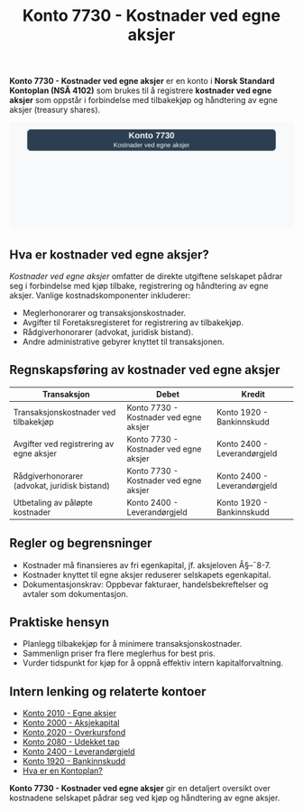 ﻿---
title: "Konto 7730 - Kostnader ved egne aksjer"
seoTitle: "7730-kostnader-ved-egne-aksjer"
description: '**Konto 7730 - Kostnader ved egne aksjer** er en konto i **Norsk Standard Kontoplan (NSÂ 4102)** som brukes til å registrere **kostnader ved egne aksjer** som ...'
---

**Konto 7730 - Kostnader ved egne aksjer** er en konto i **Norsk Standard Kontoplan (NSÂ 4102)** som brukes til å registrere **kostnader ved egne aksjer** som oppstår i forbindelse med tilbakekjøp og håndtering av egne aksjer (treasury shares).

![Illustrasjon av konto 7730 kostnader ved egne aksjer](7730-kostnader-ved-egne-aksjer-image.svg)

## Hva er kostnader ved egne aksjer?

*Kostnader ved egne aksjer* omfatter de direkte utgiftene selskapet pådrar seg i forbindelse med kjøp tilbake, registrering og håndtering av egne aksjer. Vanlige kostnadskomponenter inkluderer:

* Meglerhonorarer og transaksjonskostnader.
* Avgifter til Foretaksregisteret for registrering av tilbakekjøp.
* Rådgiverhonorarer (advokat, juridisk bistand).
* Andre administrative gebyrer knyttet til transaksjonen.

## Regnskapsføring av kostnader ved egne aksjer

| Transaksjon                                   | Debet                                           | Kredit                       |
|-----------------------------------------------|-------------------------------------------------|------------------------------|
| Transaksjonskostnader ved tilbakekjøp         | Konto 7730 - Kostnader ved egne aksjer          | Konto 1920 - Bankinnskudd    |
| Avgifter ved registrering av egne aksjer      | Konto 7730 - Kostnader ved egne aksjer          | Konto 2400 - Leverandørgjeld |
| Rådgiverhonorarer (advokat, juridisk bistand) | Konto 7730 - Kostnader ved egne aksjer          | Konto 2400 - Leverandørgjeld |
| Utbetaling av påløpte kostnader               | Konto 2400 - Leverandørgjeld                    | Konto 1920 - Bankinnskudd    |

## Regler og begrensninger

* Kostnader må finansieres av fri egenkapital, jf. aksjeloven Â§–¯8-7.
* Kostnader knyttet til egne aksjer reduserer selskapets egenkapital.
* Dokumentasjonskrav: Oppbevar fakturaer, handelsbekreftelser og avtaler som dokumentasjon.

## Praktiske hensyn

* Planlegg tilbakekjøp for å minimere transaksjonskostnader.
* Sammenlign priser fra flere meglerhus for best pris.
* Vurder tidspunkt for kjøp for å oppnå effektiv intern kapitalforvaltning.

## Intern lenking og relaterte kontoer

* [Konto 2010 - Egne aksjer](/blogs/kontoplan/2010-egne-aksjer "Konto 2010 - Egne aksjer: Treasury shares i Norsk Standard Kontoplan")
* [Konto 2000 - Aksjekapital](/blogs/kontoplan/2000-aksjekapital "Konto 2000 - Aksjekapital: Aksjekapital i Norsk Standard Kontoplan")
* [Konto 2020 - Overkursfond](/blogs/kontoplan/2020-overkursfond "Konto 2020 - Overkursfond: Overkursfond i Norsk Standard Kontoplan")
* [Konto 2080 - Udekket tap](/blogs/kontoplan/2080-udekket-tap "Konto 2080 - Udekket tap: Udekket tap i Norsk Standard Kontoplan")
* [Konto 2400 - Leverandørgjeld](/blogs/kontoplan/2400-leverandorgjeld "Konto 2400 - Leverandørgjeld: Leverandørgjeld i Norsk Standard Kontoplan")
* [Konto 1920 - Bankinnskudd](/blogs/kontoplan/1920-bankinnskudd "Konto 1920 - Bankinnskudd: Bankinnskudd i Norsk Standard Kontoplan")
* [Hva er en Kontoplan?](/blogs/regnskap/hva-er-kontoplan "Hva er en Kontoplan? Komplett Guide til Kontoplaner i Norsk Regnskap")

**Konto 7730 - Kostnader ved egne aksjer** gir en detaljert oversikt over kostnadene selskapet pådrar seg ved kjøp og håndtering av egne aksjer.






